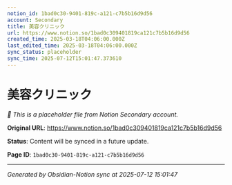 ```yaml
---
notion_id: 1bad0c30-9401-819c-a121-c7b5b16d9d56
account: Secondary
title: 美容クリニック
url: https://www.notion.so/1bad0c309401819ca121c7b5b16d9d56
created_time: 2025-03-18T04:06:00.000Z
last_edited_time: 2025-03-18T04:06:00.000Z
sync_status: placeholder
sync_time: 2025-07-12T15:01:47.373610
---
```


# 美容クリニック

*🔄 This is a placeholder file from Notion Secondary account.*

**Original URL**: https://www.notion.so/1bad0c309401819ca121c7b5b16d9d56

**Status**: Content will be synced in a future update.

**Page ID**: `1bad0c30-9401-819c-a121-c7b5b16d9d56`

---

*Generated by Obsidian-Notion sync at 2025-07-12 15:01:47*
